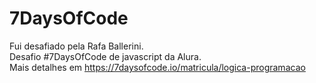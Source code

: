 # 7DaysOfCode<br>
Fui desafiado pela Rafa Ballerini.<br>
Desafio #7DaysOfCode de javascript da Alura. <br>
Mais detalhes em https://7daysofcode.io/matricula/logica-programacao
